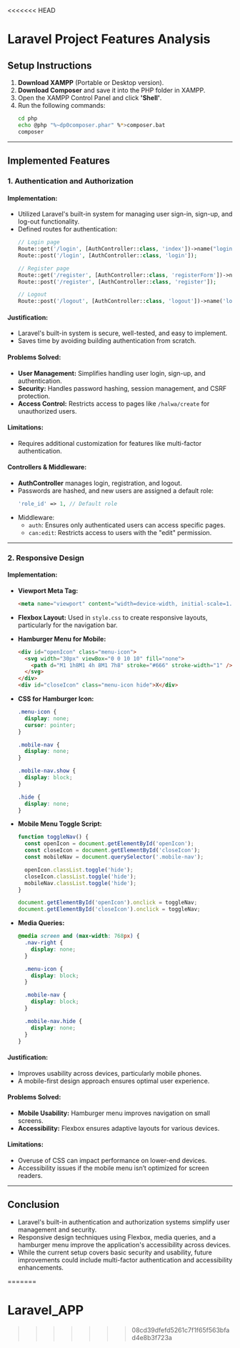 <<<<<<< HEAD
# Laravel Project Features Analysis

## Setup Instructions

1. **Download XAMPP** (Portable or Desktop version).
2. **Download Composer** and save it into the PHP folder in XAMPP.
3. Open the XAMPP Control Panel and click **'Shell'**.
4. Run the following commands:
   ```bash
   cd php
   echo @php "%~dp0composer.phar" %*>composer.bat
   composer
   ```

---

## Implemented Features

### 1. Authentication and Authorization

#### **Implementation:**
- Utilized Laravel's built-in system for managing user sign-in, sign-up, and log-out functionality.
- Defined routes for authentication:
  ```php
  // Login page
  Route::get('/login', [AuthController::class, 'index'])->name("login");
  Route::post('/login', [AuthController::class, 'login']);

  // Register page
  Route::get('/register', [AuthController::class, 'registerForm'])->name('register');
  Route::post('/register', [AuthController::class, 'register']);

  // Logout
  Route::post('/logout', [AuthController::class, 'logout'])->name('logout');
  ```

#### **Justification:**
- Laravel's built-in system is secure, well-tested, and easy to implement.
- Saves time by avoiding building authentication from scratch.

#### **Problems Solved:**
- **User Management:** Simplifies handling user login, sign-up, and authentication.
- **Security:** Handles password hashing, session management, and CSRF protection.
- **Access Control:** Restricts access to pages like `/halwa/create` for unauthorized users.

#### **Limitations:**
- Requires additional customization for features like multi-factor authentication.

#### **Controllers & Middleware:**
- **AuthController** manages login, registration, and logout.
- Passwords are hashed, and new users are assigned a default role:
  ```php
  'role_id' => 1, // Default role
  ```
- Middleware:
  - `auth`: Ensures only authenticated users can access specific pages.
  - `can:edit`: Restricts access to users with the "edit" permission.

---

### 2. Responsive Design

#### **Implementation:**
- **Viewport Meta Tag:**
  ```html
  <meta name="viewport" content="width=device-width, initial-scale=1.0">
  ```

- **Flexbox Layout:**
  Used in `style.css` to create responsive layouts, particularly for the navigation bar.

- **Hamburger Menu for Mobile:**
  ```html
  <div id="openIcon" class="menu-icon">
    <svg width="30px" viewBox="0 0 10 10" fill="none">
      <path d="M1 1h8M1 4h 8M1 7h8" stroke="#666" stroke-width="1" />
    </svg>
  </div>
  <div id="closeIcon" class="menu-icon hide">X</div>
  ```

- **CSS for Hamburger Icon:**
  ```css
  .menu-icon {
    display: none;
    cursor: pointer;
  }

  .mobile-nav {
    display: none;
  }

  .mobile-nav.show {
    display: block;
  }

  .hide {
    display: none;
  }
  ```

- **Mobile Menu Toggle Script:**
  ```javascript
  function toggleNav() {
    const openIcon = document.getElementById('openIcon');
    const closeIcon = document.getElementById('closeIcon');
    const mobileNav = document.querySelector('.mobile-nav');

    openIcon.classList.toggle('hide');
    closeIcon.classList.toggle('hide');
    mobileNav.classList.toggle('hide');
  }

  document.getElementById('openIcon').onclick = toggleNav;
  document.getElementById('closeIcon').onclick = toggleNav;
  ```

- **Media Queries:**
  ```css
  @media screen and (max-width: 768px) {
    .nav-right {
      display: none;
    }

    .menu-icon {
      display: block;
    }

    .mobile-nav {
      display: block;
    }

    .mobile-nav.hide {
      display: none;
    }
  }
  ```

#### **Justification:**
- Improves usability across devices, particularly mobile phones.
- A mobile-first design approach ensures optimal user experience.

#### **Problems Solved:**
- **Mobile Usability:** Hamburger menu improves navigation on small screens.
- **Accessibility:** Flexbox ensures adaptive layouts for various devices.

#### **Limitations:**
- Overuse of CSS can impact performance on lower-end devices.
- Accessibility issues if the mobile menu isn’t optimized for screen readers.

---

## Conclusion
- Laravel's built-in authentication and authorization systems simplify user management and security.
- Responsive design techniques using Flexbox, media queries, and a hamburger menu improve the application's accessibility across devices.
- While the current setup covers basic security and usability, future improvements could include multi-factor authentication and accessibility enhancements.

=======
# Laravel_APP
>>>>>>> 08cd39dfefd5261c7f1f65f563bfad4e8b3f723a
